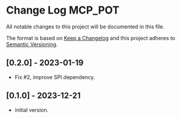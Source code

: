 # Change Log MCP_POT

All notable changes to this project will be documented in this file.

The format is based on [Keep a Changelog](http://keepachangelog.com/)
and this project adheres to [Semantic Versioning](http://semver.org/).


## [0.2.0] - 2023-01-19
- Fix #2, improve SPI dependency.


## [0.1.0] - 2023-12-21
- initial version.

